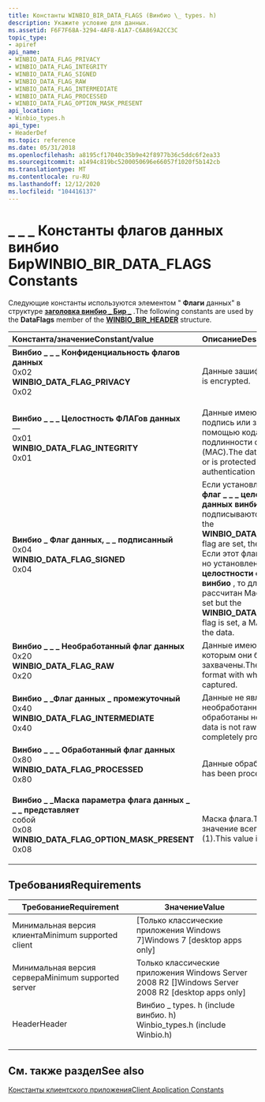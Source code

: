```yaml
---
title: Константы WINBIO_BIR_DATA_FLAGS (Винбио \_ types. h)
description: Укажите условие для данных.
ms.assetid: F6F7F68A-3294-4AF8-A1A7-C6A869A2CC3C
topic_type:
- apiref
api_name:
- WINBIO_DATA_FLAG_PRIVACY
- WINBIO_DATA_FLAG_INTEGRITY
- WINBIO_DATA_FLAG_SIGNED
- WINBIO_DATA_FLAG_RAW
- WINBIO_DATA_FLAG_INTERMEDIATE
- WINBIO_DATA_FLAG_PROCESSED
- WINBIO_DATA_FLAG_OPTION_MASK_PRESENT
api_location:
- Winbio_types.h
api_type:
- HeaderDef
ms.topic: reference
ms.date: 05/31/2018
ms.openlocfilehash: a8195cf17040c35b9e42f8977b36c5ddc6f2ea33
ms.sourcegitcommit: a1494c819bc5200050696e66057f1020f5b142cb
ms.translationtype: MT
ms.contentlocale: ru-RU
ms.lasthandoff: 12/12/2020
ms.locfileid: "104416137"
---
```

# <a name="winbio_bir_data_flags-constants"></a><span data-ttu-id="0a38b-103">\_ \_ \_ Константы флагов данных винбио Бир</span><span class="sxs-lookup"><span data-stu-id="0a38b-103">WINBIO\_BIR\_DATA\_FLAGS Constants</span></span>

<span data-ttu-id="0a38b-104">Следующие константы используются элементом " **Флаги** данных" в структуре [**заголовка винбио \_ Бир \_**](winbio-bir-header.md) .</span><span class="sxs-lookup"><span data-stu-id="0a38b-104">The following constants are used by the **DataFlags** member of the [**WINBIO\_BIR\_HEADER**](winbio-bir-header.md) structure.</span></span>



| <span data-ttu-id="0a38b-105">Константа/значение</span><span class="sxs-lookup"><span data-stu-id="0a38b-105">Constant/value</span></span>                                                                                                                                                                                                                                                                                   | <span data-ttu-id="0a38b-106">Описание</span><span class="sxs-lookup"><span data-stu-id="0a38b-106">Description</span></span>                                                                                                                                                                                                       |
|:-------------------------------------------------------------------------------------------------------------------------------------------------------------------------------------------------------------------------------------------------------------------------------------------------|:------------------------------------------------------------------------------------------------------------------------------------------------------------------------------------------------------------------|
| <span id="WINBIO_DATA_FLAG_PRIVACY"></span><span id="winbio_data_flag_privacy"></span><dl> <span data-ttu-id="0a38b-107"><dt>**Винбио \_ \_ \_ Конфиденциальность флагов данных**</dt> <dt>0x02</dt></span><span class="sxs-lookup"><span data-stu-id="0a38b-107"><dt>**WINBIO\_DATA\_FLAG\_PRIVACY**</dt> <dt>0x02</dt></span></span> </dl>                                       | <span data-ttu-id="0a38b-108">Данные зашифрованы.</span><span class="sxs-lookup"><span data-stu-id="0a38b-108">The data is encrypted.</span></span><br/>                                                                                                                                                                                 |
| <span id="WINBIO_DATA_FLAG_INTEGRITY"></span><span id="winbio_data_flag_integrity"></span><dl> <span data-ttu-id="0a38b-109"><dt>**Винбио \_ \_ \_ Целостность ФЛАГов данных**</dt> — <dt>0x01</dt></span><span class="sxs-lookup"><span data-stu-id="0a38b-109"><dt>**WINBIO\_DATA\_FLAG\_INTEGRITY**</dt> <dt>0x01</dt></span></span> </dl>                                 | <span data-ttu-id="0a38b-110">Данные имеют цифровую подпись или защищаются с помощью кода проверки подлинности сообщений (MAC).</span><span class="sxs-lookup"><span data-stu-id="0a38b-110">The data is digitally signed or is protected by a message authentication code (MAC).</span></span><br/>                                                                                                                   |
| <span id="WINBIO_DATA_FLAG_SIGNED"></span><span id="winbio_data_flag_signed"></span><dl> <span data-ttu-id="0a38b-111"><dt>**Винбио \_ Флаг данных, \_ \_ подписанный**</dt> <dt>0x04</dt></span><span class="sxs-lookup"><span data-stu-id="0a38b-111"><dt>**WINBIO\_DATA\_FLAG\_SIGNED**</dt> <dt>0x04</dt></span></span> </dl>                                          | <span data-ttu-id="0a38b-112">Если установлен этот флаг и **флаг \_ \_ \_ целостности флага данных винбио** , данные подписываются.</span><span class="sxs-lookup"><span data-stu-id="0a38b-112">If this flag and the **WINBIO\_DATA\_FLAG\_INTEGRITY** flag are set, the data is signed.</span></span> <span data-ttu-id="0a38b-113">Если этот флаг не установлен, но установлен **флаг \_ \_ \_ целостности флага данных винбио** , то для данных будет рассчитан Mac.</span><span class="sxs-lookup"><span data-stu-id="0a38b-113">If this flag is not set but the **WINBIO\_DATA\_FLAG\_INTEGRITY** flag is set, a MAC is computed on the data.</span></span><br/> |
| <span id="WINBIO_DATA_FLAG_RAW"></span><span id="winbio_data_flag_raw"></span><dl> <span data-ttu-id="0a38b-114"><dt>**Винбио \_ \_ \_ Необработанный флаг данных**</dt> <dt>0x20</dt></span><span class="sxs-lookup"><span data-stu-id="0a38b-114"><dt>**WINBIO\_DATA\_FLAG\_RAW**</dt> <dt>0x20</dt></span></span> </dl>                                                   | <span data-ttu-id="0a38b-115">Данные имеют формат, с которым они были захвачены.</span><span class="sxs-lookup"><span data-stu-id="0a38b-115">The data is in the format with which it was captured.</span></span><br/>                                                                                                                                                  |
| <span id="WINBIO_DATA_FLAG_INTERMEDIATE"></span><span id="winbio_data_flag_intermediate"></span><dl> <span data-ttu-id="0a38b-116"><dt>**Винбио \_ \_Флаг данных \_ промежуточный**</dt> <dt>0x40</dt></span><span class="sxs-lookup"><span data-stu-id="0a38b-116"><dt>**WINBIO\_DATA\_FLAG\_INTERMEDIATE**</dt> <dt>0x40</dt></span></span> </dl>                        | <span data-ttu-id="0a38b-117">Данные не являются необработанными, но обработаны не полностью.</span><span class="sxs-lookup"><span data-stu-id="0a38b-117">The data is not raw but has not been completely processed.</span></span><br/>                                                                                                                                             |
| <span id="WINBIO_DATA_FLAG_PROCESSED"></span><span id="winbio_data_flag_processed"></span><dl> <span data-ttu-id="0a38b-118"><dt>**Винбио \_ \_ \_ Обработанный флаг данных**</dt> <dt>0x80</dt></span><span class="sxs-lookup"><span data-stu-id="0a38b-118"><dt>**WINBIO\_DATA\_FLAG\_PROCESSED**</dt> <dt>0x80</dt></span></span> </dl>                                 | <span data-ttu-id="0a38b-119">Данные обработаны.</span><span class="sxs-lookup"><span data-stu-id="0a38b-119">The data has been processed.</span></span><br/>                                                                                                                                                                           |
| <span id="WINBIO_DATA_FLAG_OPTION_MASK_PRESENT"></span><span id="winbio_data_flag_option_mask_present"></span><dl> <span data-ttu-id="0a38b-120"><dt>**Винбио \_ \_Маска параметра флага данных \_ \_ \_ представляет**</dt> собой <dt>0x08</dt></span><span class="sxs-lookup"><span data-stu-id="0a38b-120"><dt>**WINBIO\_DATA\_FLAG\_OPTION\_MASK\_PRESENT**</dt> <dt>0x08</dt></span></span> </dl> | <span data-ttu-id="0a38b-121">Маска флага.</span><span class="sxs-lookup"><span data-stu-id="0a38b-121">The flag mask.</span></span> <span data-ttu-id="0a38b-122">Это значение всегда равно единице (1).</span><span class="sxs-lookup"><span data-stu-id="0a38b-122">This value is always one (1).</span></span><br/>                                                                                                                                                           |



## <a name="requirements"></a><span data-ttu-id="0a38b-123">Требования</span><span class="sxs-lookup"><span data-stu-id="0a38b-123">Requirements</span></span>



| <span data-ttu-id="0a38b-124">Требование</span><span class="sxs-lookup"><span data-stu-id="0a38b-124">Requirement</span></span> | <span data-ttu-id="0a38b-125">Значение</span><span class="sxs-lookup"><span data-stu-id="0a38b-125">Value</span></span> |
|-------------------------------------|---------------------------------------------------------------------------------------------------------------|
| <span data-ttu-id="0a38b-126">Минимальная версия клиента</span><span class="sxs-lookup"><span data-stu-id="0a38b-126">Minimum supported client</span></span><br/> | <span data-ttu-id="0a38b-127">\[Только классические приложения Windows 7\]</span><span class="sxs-lookup"><span data-stu-id="0a38b-127">Windows 7 \[desktop apps only\]</span></span><br/>                                                                    |
| <span data-ttu-id="0a38b-128">Минимальная версия сервера</span><span class="sxs-lookup"><span data-stu-id="0a38b-128">Minimum supported server</span></span><br/> | <span data-ttu-id="0a38b-129">Только классические приложения Windows Server 2008 R2 \[\]</span><span class="sxs-lookup"><span data-stu-id="0a38b-129">Windows Server 2008 R2 \[desktop apps only\]</span></span><br/>                                                       |
| <span data-ttu-id="0a38b-130">Header</span><span class="sxs-lookup"><span data-stu-id="0a38b-130">Header</span></span><br/>                   | <dl> <span data-ttu-id="0a38b-131"><dt>Винбио \_ types. h (include винбио. h)</dt></span><span class="sxs-lookup"><span data-stu-id="0a38b-131"><dt>Winbio\_types.h (include Winbio.h)</dt></span></span> </dl> |



## <a name="see-also"></a><span data-ttu-id="0a38b-132">См. также раздел</span><span class="sxs-lookup"><span data-stu-id="0a38b-132">See also</span></span>

<dl> <dt>

[<span data-ttu-id="0a38b-133">Константы клиентского приложения</span><span class="sxs-lookup"><span data-stu-id="0a38b-133">Client Application Constants</span></span>](client-application-constants.md)
</dt> </dl>

 

 





